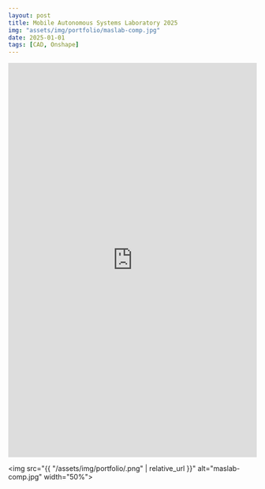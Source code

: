 ```yaml
---
layout: post
title: Mobile Autonomous Systems Laboratory 2025
img: "assets/img/portfolio/maslab-comp.jpg"
date: 2025-01-01
tags: [CAD, Onshape]
---
```

<div class="iframe-full">
  <iframe src="https://maslab.mit.edu/2025/wiki/team15"
          width="100%" height="800"
          style="border:none;"></iframe>
</div>

<img src="{{ "/assets/img/portfolio/.png" | relative_url }}" alt="maslab-comp.jpg" width="50%">
